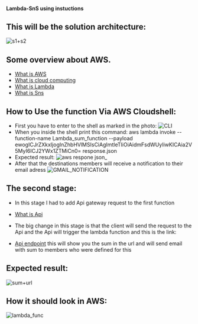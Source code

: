 #### Lambda-SnS using instuctions
## This will be the solution architecture:
![s1+s2](https://user-images.githubusercontent.com/105926044/199258774-af67700a-7533-4cc6-b9b0-df09e82e6adb.png)

## Some overview about AWS.
* [What is AWS](https://www.techtarget.com/searchaws/definition/Amazon-Web-Services)
* [What is cloud computing](https://aws.amazon.com/what-is-cloud-computing/)
* [What is Lambda](https://aws.amazon.com/lambda/)
* [What is Sns](https://docs.aws.amazon.com/sns/latest/dg/welcome.html)

## How to Use the function Via AWS Cloudshell:
* First you have to enter to the shell as marked in the photo:
![CLI](https://user-images.githubusercontent.com/105926044/199261729-bb3ff3c9-7299-40f8-8504-f571b75b9a45.png)
* When you inside the shell print this command: aws lambda invoke --function-name Lambda_sum_function --payload ewogICJrZXkxIjogInZhbHVlMSIsCiAgImtleTIiOiAidmFsdWUyIiwKICAia2V5MyI6ICJ2YWx1ZTMiCn0= response.json
* Expected result:
![aws respone json_](https://user-images.githubusercontent.com/105926044/199262456-912faa07-d82b-4f74-93c7-c6c5848871e7.jpg)
* After that the destinations members will receive a notification to their email adress
![GMAIL_NOTIFICATION](https://user-images.githubusercontent.com/105926044/199263531-d59282cd-c56b-4daa-b679-03ef780f4926.jpg)

## The second stage:
* In this stage I had to add Api gateway request to the first function
* [What is Api](https://www.redhat.com/en/topics/api/what-does-an-api-gateway-do)

* The big change in this stage is that the client will send the request to the Api and the Api will trigger the lambda function and this is the link:
* [Api endpoint](https://jhwbrrnsa2.execute-api.us-east-1.amazonaws.com/Lambda_sum_function) this will show you the sum in the url and will send email with sum to members who were defined for this

## Expected result:
![sum+url](https://user-images.githubusercontent.com/105926044/199266048-73b08ebf-9e2a-41fd-a25c-2ca12b395e18.jpg)

## How it should look in AWS:
![lambda_func](https://user-images.githubusercontent.com/105926044/199266378-092a0302-dd56-4ee2-b70a-4efa9d7e8188.jpg)
